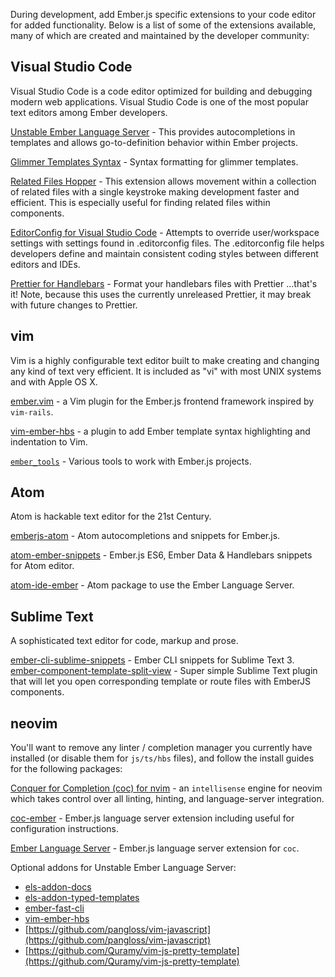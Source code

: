During development, add Ember.js specific extensions to your code editor for added functionality. Below is a list of some of the extensions available, many of which are created and maintained by the developer community:  

## Visual Studio Code

Visual Studio Code is a code editor optimized for building and debugging modern web applications. Visual Studio Code is one of the most popular text editors among Ember developers.

[Unstable Ember Language Server](https://marketplace.visualstudio.com/items?itemName=lifeart.vscode-ember-unstable) - This provides autocompletions in templates and allows go-to-definition behavior within Ember projects.

[Glimmer Templates Syntax](https://marketplace.visualstudio.com/items?itemName=lifeart.vscode-glimmer-syntax) - Syntax formatting for glimmer templates.

[Related Files Hopper](https://marketplace.visualstudio.com/items?itemName=suchitadoshi1987.file-hopper) - This extension allows movement within a collection of related files with a single keystroke making development faster and efficient. This is especially useful for finding related files within components. 

[EditorConfig for Visual Studio Code](https://marketplace.visualstudio.com/items?itemName=EditorConfig.EditorConfig) - Attempts to override user/workspace settings with settings found in .editorconfig files. The .editorconfig file helps developers define and maintain consistent coding styles between different editors and IDEs.

[Prettier for Handlebars](https://marketplace.visualstudio.com/items?itemName=Alonski.prettier-for-handlebars-vscode) - Format your handlebars files with Prettier ...that's it! Note, because this uses the currently unreleased Prettier, it may break with future changes to Prettier.

## vim

Vim is a highly configurable text editor built to make creating and changing any kind of text very efficient. It is included as "vi" with most UNIX systems and with Apple OS X. 

[ember.vim](https://github.com/dsawardekar/ember.vim) -  a Vim plugin for the Ember.js frontend framework inspired by `vim-rails`.

[vim-ember-hbs](https://github.com/joukevandermaas/vim-ember-hbs) - a plugin to add Ember template syntax highlighting and indentation to Vim.

[`ember_tools`](https://github.com/AndrewRadev/ember_tools.vim) - Various tools to work with Ember.js projects.

## Atom

Atom is hackable text editor for the 21st Century.

[emberjs-atom](https://atom.io/packages/emberjs-atom) - Atom autocompletions and snippets for Ember.js.

[atom-ember-snippets](https://github.com/mattmcmanus/atom-ember-snippets) - Ember.js ES6, Ember Data & Handlebars snippets for Atom editor.

[atom-ide-ember](https://github.com/josa42/atom-ide-ember) - Atom package to use the Ember Language Server.

## Sublime Text

A sophisticated text editor for code, markup and prose.

[ember-cli-sublime-snippets](https://github.com/terminalvelocity/ember-cli-sublime-snippets) - Ember CLI snippets for Sublime Text 3.
[ember-component-template-split-view](https://github.com/mmitchellgarcia/ember-component-template-split-view) - Super simple Sublime Text plugin that will let you open corresponding template or route files with EmberJS components.

## neovim

You'll want to remove any linter / completion manager you currently have installed (or disable them for `js/ts/hbs` files), and follow the install guides for the following packages:

[Conquer for Completion (coc) for nvim](https://github.com/neoclide/coc.nvim) -  an `intellisense` engine for neovim which takes control over all linting, hinting, and language-server integration.

[coc-ember](https://github.com/NullVoxPopuli/coc-ember) - Ember.js language server extension including useful for configuration instructions.

[Ember Language Server](https://github.com/lifeart/ember-language-server/tree/component-context-info) - Ember.js language server extension for `coc`.

Optional addons for Unstable Ember Language Server:

- [els-addon-docs](https://github.com/lifeart/els-addon-docs)
- [els-addon-typed-templates](https://github.com/lifeart/els-addon-typed-templates)
- [ember-fast-cli](https://github.com/lifeart/ember-fast-cli)
- [vim-ember-hbs](https://github.com/joukevandermaas/vim-ember-hbs)
- [https://github.com/pangloss/vim-javascript](https://github.com/pangloss/vim-javascript)
- [https://github.com/Quramy/vim-js-pretty-template](https://github.com/Quramy/vim-js-pretty-template)
